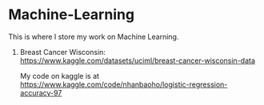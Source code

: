 # Machine-Learning

This is where I store my work on Machine Learning.
1. Breast Cancer Wisconsin: https://www.kaggle.com/datasets/uciml/breast-cancer-wisconsin-data

   My code on kaggle is at https://www.kaggle.com/code/nhanbaoho/logistic-regression-accuracy-97
   
